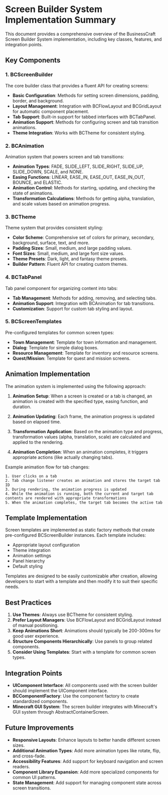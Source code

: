 # Screen Builder System Implementation Summary

This document provides a comprehensive overview of the BusinessCraft Screen Builder System implementation, including key classes, features, and integration points.

## Key Components

### 1. BCScreenBuilder

The core builder class that provides a fluent API for creating screens:

- **Basic Configuration**: Methods for setting screen dimensions, padding, border, and background.
- **Layout Management**: Integration with BCFlowLayout and BCGridLayout for automatic component placement.
- **Tab Support**: Built-in support for tabbed interfaces with BCTabPanel.
- **Animation Support**: Methods for configuring screen and tab transition animations.
- **Theme Integration**: Works with BCTheme for consistent styling.

### 2. BCAnimation

Animation system that powers screen and tab transitions:

- **Animation Types**: FADE, SLIDE_LEFT, SLIDE_RIGHT, SLIDE_UP, SLIDE_DOWN, SCALE, and NONE.
- **Easing Functions**: LINEAR, EASE_IN, EASE_OUT, EASE_IN_OUT, BOUNCE, and ELASTIC.
- **Animation Control**: Methods for starting, updating, and checking the state of animations.
- **Transformation Calculations**: Methods for getting alpha, translation, and scale values based on animation progress.

### 3. BCTheme

Theme system that provides consistent styling:

- **Color Scheme**: Comprehensive set of colors for primary, secondary, background, surface, text, and more.
- **Padding Sizes**: Small, medium, and large padding values.
- **Font Sizes**: Small, medium, and large font size values.
- **Theme Presets**: Dark, light, and fantasy theme presets.
- **Builder Pattern**: Fluent API for creating custom themes.

### 4. BCTabPanel

Tab panel component for organizing content into tabs:

- **Tab Management**: Methods for adding, removing, and selecting tabs.
- **Animation Support**: Integration with BCAnimation for tab transitions.
- **Customization**: Support for custom tab styling and layout.

### 5. BCScreenTemplates

Pre-configured templates for common screen types:

- **Town Management**: Template for town information and management.
- **Dialog**: Template for simple dialog boxes.
- **Resource Management**: Template for inventory and resource screens.
- **Quest/Mission**: Template for quest and mission screens.

## Animation Implementation

The animation system is implemented using the following approach:

1. **Animation Setup**: When a screen is created or a tab is changed, an animation is created with the specified type, easing function, and duration.

2. **Animation Updating**: Each frame, the animation progress is updated based on elapsed time.

3. **Transformation Application**: Based on the animation type and progress, transformation values (alpha, translation, scale) are calculated and applied to the rendering.

4. **Animation Completion**: When an animation completes, it triggers appropriate actions (like actually changing tabs).

Example animation flow for tab changes:
```
1. User clicks on a tab
2. Tab change listener creates an animation and stores the target tab ID
3. During rendering, the animation progress is updated
4. While the animation is running, both the current and target tab contents are rendered with appropriate transformations
5. When the animation completes, the target tab becomes the active tab
```

## Template Implementation

Screen templates are implemented as static factory methods that create pre-configured BCScreenBuilder instances. Each template includes:

- Appropriate layout configuration
- Theme integration
- Animation settings
- Panel hierarchy
- Default styling

Templates are designed to be easily customizable after creation, allowing developers to start with a template and then modify it to suit their specific needs.

## Best Practices

1. **Use Themes**: Always use BCTheme for consistent styling.
2. **Prefer Layout Managers**: Use BCFlowLayout and BCGridLayout instead of manual positioning.
3. **Keep Animations Short**: Animations should typically be 200-300ms for good user experience.
4. **Structure Components Hierarchically**: Use panels to group related components.
5. **Consider Using Templates**: Start with a template for common screen types.

## Integration Points

- **UIComponent Interface**: All components used with the screen builder should implement the UIComponent interface.
- **BCComponentFactory**: Use the component factory to create standardized components.
- **Minecraft GUI System**: The screen builder integrates with Minecraft's GUI system through AbstractContainerScreen.

## Future Improvements

- **Responsive Layouts**: Enhance layouts to better handle different screen sizes.
- **Additional Animation Types**: Add more animation types like rotate, flip, and cross-fade.
- **Accessibility Features**: Add support for keyboard navigation and screen readers.
- **Component Library Expansion**: Add more specialized components for common UI patterns.
- **State Management**: Add support for managing component state across screen transitions. 